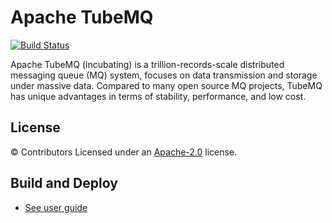 Apache TubeMQ
==============================================
[![Build Status](https://travis-ci.org/apache/incubator-tubemq.svg?branch=master)](https://travis-ci.org/apache/incubator-tubemq)

Apache TubeMQ (incubating) is a trillion-records-scale distributed messaging queue (MQ) system, focuses on data transmission and storage under massive data. Compared to many open source MQ projects, TubeMQ has unique advantages in terms of stability, performance, and low cost.


License
-------
© Contributors Licensed under an [Apache-2.0](LICENSE) license.


Build and Deploy
-------
- [See user guide](./docs/tubemq_user_guide.md)


